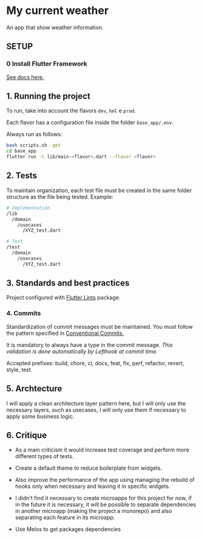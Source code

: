# My current weather

An app that show weather information.

## SETUP

### 0 Install Flutter Framework

[See docs here.](https://docs.flutter.dev/get-started/install)


## **1. Running the project**

To run, take into account the flavors `dev`, `hml` e `prod`.  

Each flavor has a configuration file inside the folder `base_app/.env`.  

Always run as follows:  

```bash
bash scripts.sh -get
cd base_app
flutter run -t lib/main-<flavor>.dart --flavor <flavor> 
```

## **2. Tests**

To maintain organization, each test file must be created in the same folder structure as the file being tested. Example:

```bash
# Implementation
/lib
  /domain
    /usecases
      /XYZ_test.dart

# Test
/test
  /domain
    /usecases
      /XYZ_test.dart
```

## **3. Standards and best practices**

Project configured with [Flutter Lints](https://pub.dev/packages/flutter_lints) package.

### **4. Commits**

Standardization of commit messages must be maintained. You must follow the pattern specified in [Conventional Commits.](https://www.conventionalcommits.org/pt-br/v1.0.0/)

It is mandatory to always have a type in the commit message.
*This validation is done automatically by Lefthook at commit time.*

Accepted prefixes: build, chore, ci, docs, feat, fix, perf, refactor, revert, style, test


## **5. Archtecture**

I will apply a clean architecture layer pattern here, but I will only use the necessary layers, such as usecases, I will only use them if necessary to apply some business logic.

## **6. Critique**

- As a main criticism it would increase test coverage and perform more different types of tests.

- Create a default theme to reduce boilerplate from widgets.

- Also improve the performance of the app using managing the rebuild of hooks only when necessary and leaving it in specific widgets.

- I didn't find it necessary to create microapps for this project for now, if in the future it is necessary, it will be possible to separate dependencies in another microapp (making the project a monorepo) and also separating each feature in its microapp.

- Use Melos to get packages dependencies